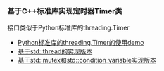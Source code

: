 ### 基于C++标准库实现定时器Timer类

接口类似于Python标准库的threading.Timer 

- [Python标准库的threading.Timer的使用demo](benchmark)
- [基于std::thread的实现版本](recipe-01)
- [基于std::mutex和std::condition_variable实现版本](recipe-02)
